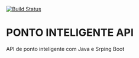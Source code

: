[![Build Status](https://travis-ci.org/codenome/pontoInteligente.svg?branch=master)](https://travis-ci.org/codenome/pontoInteligente)

# PONTO INTELIGENTE API
API de ponto inteligente com Java e Srping Boot

